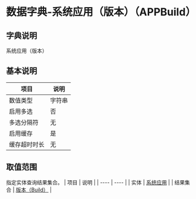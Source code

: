 # 数据字典-系统应用（版本）（APPBuild）
## 字典说明
系统应用（版本）

## 基本说明
| 项目 | 说明 |
| ---- | ---- |
| 数值类型 | 字符串 |
| 启用多选 | 否 |
| 多选分隔符 | 无 |
| 启用缓存 | 是 |
| 缓存超时时长 | 无 |

## 取值范围
指定实体查询结果集合。
| 项目 | 说明 |
| ---- | ---- |
| 实体 | [系统应用](../module/ibizsysmodel/PSSysApp) |
| 结果集合 | [版本（Build）](../module/ibizsysmodel/PSSysApp/#数据集合-版本（Build）) |

